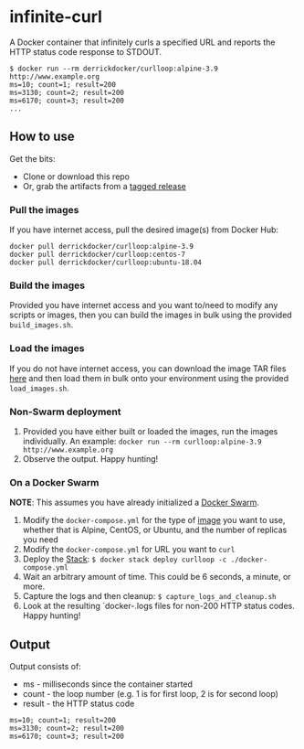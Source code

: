 # infinite-curl

A Docker container that infinitely curls a specified URL and reports the HTTP status code response to STDOUT.

```
$ docker run --rm derrickdocker/curlloop:alpine-3.9 http://www.example.org
ms=10; count=1; result=200
ms=3130; count=2; result=200
ms=6170; count=3; result=200
...
```

## How to use

Get the bits:
* Clone or download this repo
* Or, grab the artifacts from a [tagged release](https://github.com/millerdz/infinite-curl/releases/)

### Pull the images

If you have internet access, pull the desired image(s) from Docker Hub:

```
docker pull derrickdocker/curlloop:alpine-3.9
docker pull derrickdocker/curlloop:centos-7
docker pull derrickdocker/curlloop:ubuntu-18.04
```

### Build the images

Provided you have internet access and you want to/need to modify any scripts or images, then you can build the images in bulk using the provided `build_images.sh`.

### Load the images

If you do not have internet access, you can download the image TAR files [here](https://github.com/millerdz/infinite-curl/releases/) and then load them in bulk onto your environment using the provided `load_images.sh`.

### Non-Swarm deployment

1. Provided you have either built or loaded the images, run the images individually. An example:
```docker run --rm curlloop:alpine-3.9 http://www.example.org```
1. Observe the output. Happy hunting! 

### On a Docker Swarm

**NOTE**: This assumes you have already initialized a [Docker Swarm](https://docs.docker.com/engine/swarm/).

1. Modify the `docker-compose.yml` for the type of [image](https://docs.docker.com/glossary/?term=image) you want to use, whether that is Alpine, CentOS, or Ubuntu, and the number of replicas you need
1. Modify the `docker-compose.yml` for URL you want to `curl`
1. Deploy the [Stack](https://docs.docker.com/engine/swarm/stack-deploy/):
```$ docker stack deploy curlloop -c ./docker-compose.yml```
1. Wait an arbitrary amount of time. This could be 6 seconds, a minute, or more.
1. Capture the logs and then cleanup:
```$ capture_logs_and_cleanup.sh```
1. Look at the resulting `docker-<ID>.logs files for non-200 HTTP status codes. Happy hunting!

## Output

Output consists of:
* ms - milliseconds since the container started
* count - the loop number (e.g. 1 is for first loop, 2 is for second loop)
* result - the HTTP status code

```
ms=10; count=1; result=200
ms=3130; count=2; result=200
ms=6170; count=3; result=200
```
